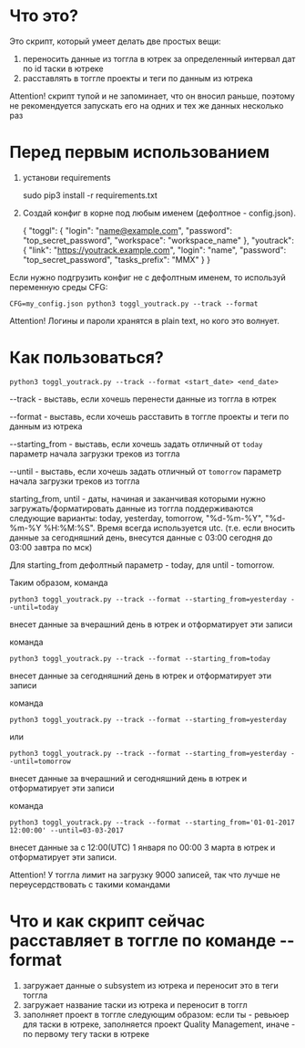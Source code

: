 # Что это?
Это скрипт, который умеет делать две простых вещи:
1. переносить данные из тоггла в ютрек за определенный интервал дат по id таски в ютреке
2. расставлять в тоггле проекты и теги по данным из ютрека

Attention!
скрипт тупой и не запоминает, что он вносил раньше, поэтому не рекомендуется запускать его на одних и тех же данных несколько раз

# Перед первым использованием
1. установи requirements

 
    sudo pip3 install -r requirements.txt


2. Создай конфиг в корне под любым именем (дефолтное - config.json).


    {
      "toggl": {
        "login": "name@example.com",
        "password": "top_secret_password",
        "workspace": "workspace_name"
      },
      "youtrack": {
        "link": "https://youtrack.example.com",
        "login": "name",
        "password": "top_secret_password",
        "tasks_prefix": "MMX"
      }
    }

Если нужно подгрузить конфиг не с дефолтным именем, то используй 
переменную среды CFG:

    CFG=my_config.json python3 toggl_youtrack.py --track --format

Attention! Логины и пароли хранятся в plain text, но кого это волнует.

# Как пользоваться?

    python3 toggl_youtrack.py --track --format <start_date> <end_date>
    
--track - выставь, если хочешь перенести данные из тоггла в ютрек

--format - выставь, если хочешь расставить в тоггле проекты и теги по данным из ютрека

--starting_from - выставь, если хочешь задать отличный от `today` параметр начала загрузки треков из тоггла

--until - выставь, если хочешь задать отличный от `tomorrow` параметр начала загрузки треков из тоггла

starting_from, until - даты, начиная и заканчивая которыми нужно загружать/форматировать данные из тоггла
поддерживаются следующие варианты: today, yesterday, tomorrow, "%d-%m-%Y", "%d-%m-%Y %H:%M:%S". 
Время всегда используется utc. (т.е. если вносить данные за сегодняшний день, 
внесутся данные с 03:00 сегодня до 03:00 завтра по мск)

Для starting_from дефолтный параметр - today, для until - tomorrow.

Таким образом, команда

    python3 toggl_youtrack.py --track --format --starting_from=yesterday --until=today

внесет данные за вчерашний день в ютрек и отформатирует эти записи

команда

    python3 toggl_youtrack.py --track --format --starting_from=today

внесет данные за сегодняшний день в ютрек и отформатирует эти записи

команда

    python3 toggl_youtrack.py --track --format --starting_from=yesterday

или

    python3 toggl_youtrack.py --track --format --starting_from=yesterday --until=tomorrow


внесет данные за вчерашний и сегодняшний день в ютрек и отформатирует эти записи


команда

    python3 toggl_youtrack.py --track --format --starting_from='01-01-2017 12:00:00' --until=03-03-2017

внесет данные за c 12:00(UTC) 1 января по 00:00 3 марта в ютрек и отформатирует эти записи. 

Attention! У тоггла лимит на загрузку 9000 записей, так что лучше не переусердствовать с такими командами

# Что и как скрипт сейчас расставляет в тоггле по команде --format
1. загружает данные о subsystem из ютрека и переносит это в теги тоггла
2. загружает название таски из ютрека и переносит в тоггл
3. заполняет проект в тоггле следующим образом: если ты - ревьюер для таски в ютреке, заполняется проект Quality Management, 
иначе - по первому тегу таски в ютреке